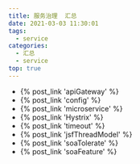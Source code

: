 ```yaml
---
title: 服务治理  汇总
date: 2021-03-03 11:30:01
tags:
  - service
categories: 
  - 汇总
  - service
top: true  
---
```


<p></p>
<!-- more -->

+ {% post_link 'apiGateway' %}
+ {% post_link 'config' %}
+ {% post_link 'microservice' %}
+ {% post_link 'Hystrix' %}
+ {% post_link 'timeout' %}
+ {% post_link 'jsfThreadModel' %}
+ {% post_link 'soaTolerate' %}
+ {% post_link 'soaFeature' %}



